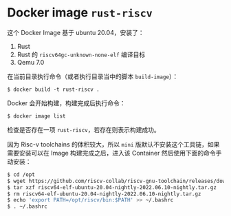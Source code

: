 # Docker image `rust-riscv`

这个 Docker Image 基于 ubuntu 20.04，安装了：

1. Rust
2. Rust 的 `riscv64gc-unknown-none-elf` 编译目标
3. Qemu 7.0

在当前目录执行命令（或者执行目录当中的脚本 `build-image`）：

`$ docker build -t rust-riscv .`

Docker 会开始构建，构建完成后执行命令：

`$ docker image list`

检查是否存在一项 `rust-riscv`，若存在则表示构建成功。

因为 Risc-v toolchains 的体积较大，所以 `mini` 版默认不安装这个工具链，如果需要安装可以在 Image 构建完成之后，进入该 Container 然后使用下面的命令手动安装：

```bash
$ cd /opt
$ wget https://github.com/riscv-collab/riscv-gnu-toolchain/releases/download/2022.06.10/riscv64-elf-ubuntu-20.04-nightly-2022.06.10-nightly.tar.gz
$ tar xzf riscv64-elf-ubuntu-20.04-nightly-2022.06.10-nightly.tar.gz
$ rm riscv64-elf-ubuntu-20.04-nightly-2022.06.10-nightly.tar.gz
$ echo 'export PATH=/opt/riscv/bin:$PATH' >> ~/.bashrc
$ . ~/.bashrc
```